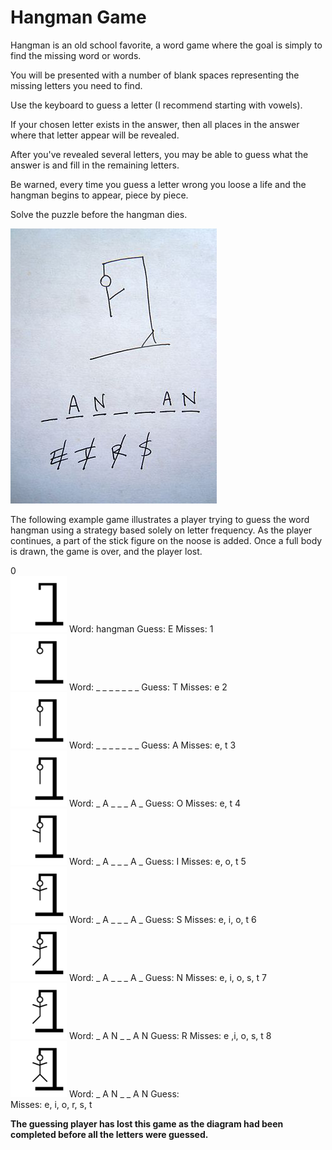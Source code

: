 # Hangman Game
<a>
Hangman is an old school favorite, a word game where the goal is simply to find the missing word or words.

You will be presented with a number of blank spaces representing the missing letters you need to find.

Use the keyboard to guess a letter (I recommend starting with vowels).

If your chosen letter exists in the answer, then all places in the answer where that letter appear will be revealed.

After you've revealed several letters, you may be able to guess what the answer is and fill in the remaining letters.

Be warned, every time you guess a letter wrong you loose a life and the hangman begins to appear, piece by piece.

Solve the puzzle before the hangman dies.

</a>
<a>
<img src="https://github.com/CormacKrum/Hangman-Game/blob/master/Hangman_game.jpg" alt="Hangman Game"/>
</a>

The following example game illustrates a player trying to guess the word hangman using a strategy based solely on letter frequency. As the player continues, a part of the stick figure on the noose is added. Once a full body is drawn, the game is over, and the player lost.

0	
<img src="https://github.com/CormacKrum/Hangman-Game/blob/master/Hangman-0.png" alt="Hangman Game"/>
Word:	hangman
Guess:	E
Misses:	
1	
<img src="https://github.com/CormacKrum/Hangman-Game/blob/master/Hangman-1.png" alt="Hangman Game"/>
Word:	_ _ _ _ _ _ _
Guess:	T
Misses:	e
2	
<img src="https://github.com/CormacKrum/Hangman-Game/blob/master/Hangman-2.png" alt="Hangman Game"/>
Word:	_ _ _ _ _ _ _
Guess:	A
Misses:	e, t
3	
<img src="https://github.com/CormacKrum/Hangman-Game/blob/master/Hangman-2.png" alt="Hangman Game"/>
Word:	_ A _ _ _ A _
Guess:	O
Misses:	e, t
4	
<img src="https://github.com/CormacKrum/Hangman-Game/blob/master/Hangman-3.png" alt="Hangman Game"/>
Word:	_ A _ _ _ A _
Guess:	I
Misses:	e, o, t
5	
<img src="https://github.com/CormacKrum/Hangman-Game/blob/master/Hangman-4.png" alt="Hangman Game"/>
Word:	_ A _ _ _ A _
Guess:	S
Misses:	e, i, o, t
6	
<img src="https://github.com/CormacKrum/Hangman-Game/blob/master/Hangman-5.png" alt="Hangman Game"/>
Word:	_ A _ _ _ A _
Guess:	N
Misses:	e, i, o, s, t
7	
<img src="https://github.com/CormacKrum/Hangman-Game/blob/master/Hangman-5.png" alt="Hangman Game"/>
Word:	_ A N _ _ A N
Guess:	R
Misses:	e ,i, o, s, t
8	
<img src="https://github.com/CormacKrum/Hangman-Game/blob/master/Hangman-6.png" alt="Hangman Game"/>
Word:	_ A N _ _ A N
Guess:	
Misses:	e, i, o, r, s, t


**The guessing player has lost this game as the diagram had been completed before all the letters were guessed.**
